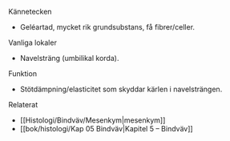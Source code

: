 Kännetecken
- Geléartad, mycket rik grundsubstans, få fibrer/celler.

Vanliga lokaler
- Navelsträng (umbilikal korda).

Funktion
- Stötdämpning/elasticitet som skyddar kärlen i navelsträngen.

Relaterat
- [[Histologi/Bindväv/Mesenkym|mesenkym]]
- [[bok/histologi/Kap 05 Bindväv|Kapitel 5 – Bindväv]]

